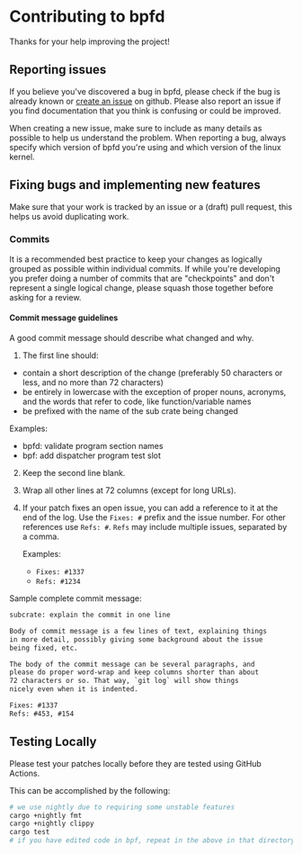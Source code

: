# Contributing to bpfd

Thanks for your help improving the project!

## Reporting issues

If you believe you've discovered a bug in bpfd, please check if the bug is
already known or [create an issue](https://github.com/bpfd-dev/bpfd/issues) on
github. Please also report an issue if you find documentation that you think is
confusing or could be improved.

When creating a new issue, make sure to include as many details as possible to
help us understand the problem. When reporting a bug, always specify which
version of bpfd you're using and which version of the linux kernel.

## Fixing bugs and implementing new features

Make sure that your work is tracked by an issue or a (draft) pull request, this
helps us avoid duplicating work.

### Commits

It is a recommended best practice to keep your changes as logically grouped as
possible within individual commits. If while you're developing you prefer doing
a number of commits that are "checkpoints" and don't represent a single logical
change, please squash those together before asking for a review.

#### Commit message guidelines

A good commit message should describe what changed and why.

1. The first line should:

  * contain a short description of the change (preferably 50 characters or less,
    and no more than 72 characters)
  * be entirely in lowercase with the exception of proper nouns, acronyms, and
    the words that refer to code, like function/variable names
  * be prefixed with the name of the sub crate being changed

  Examples:

  * bpfd: validate program section names
  * bpf: add dispatcher program test slot

2. Keep the second line blank.
3. Wrap all other lines at 72 columns (except for long URLs).
4. If your patch fixes an open issue, you can add a reference to it at the end
   of the log. Use the `Fixes: #` prefix and the issue number. For other
   references use `Refs: #`. `Refs` may include multiple issues, separated by a
   comma.

   Examples:

   - `Fixes: #1337`
   - `Refs: #1234`

Sample complete commit message:

```txt
subcrate: explain the commit in one line

Body of commit message is a few lines of text, explaining things
in more detail, possibly giving some background about the issue
being fixed, etc.

The body of the commit message can be several paragraphs, and
please do proper word-wrap and keep columns shorter than about
72 characters or so. That way, `git log` will show things
nicely even when it is indented.

Fixes: #1337
Refs: #453, #154
```

## Testing Locally

Please test your patches locally before they are tested using GitHub Actions.

This can be accomplished by the following:

```sh
# we use nightly due to requiring some unstable features
cargo +nightly fmt
cargo +nightly clippy
cargo test
# if you have edited code in bpf, repeat in the above in that directory
```
